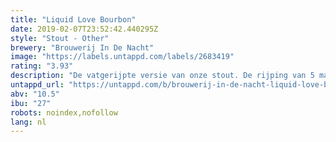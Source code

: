 ```yaml
---
title: "Liquid Love Bourbon"
date: 2019-02-07T23:52:42.440295Z
style: "Stout - Other"
brewery: "Brouwerij In De Nacht"
image: "https://labels.untappd.com/labels/2683419"
rating: "3.93"
description: "De vatgerijpte versie van onze stout. De rijping van 5 maanden in het Bourbon vat geeft een mooie romige caramel, toffee en zachte smaak aan het bier."
untappd_url: "https://untappd.com/b/brouwerij-in-de-nacht-liquid-love-bourbon/2683419"
abv: "10.5"
ibu: "27"
robots: noindex,nofollow
lang: nl
---
```


